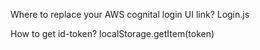  Where to replace your AWS cognital login UI link? 
 Login.js
 
How to get id-token?
localStorage.getItem(token)